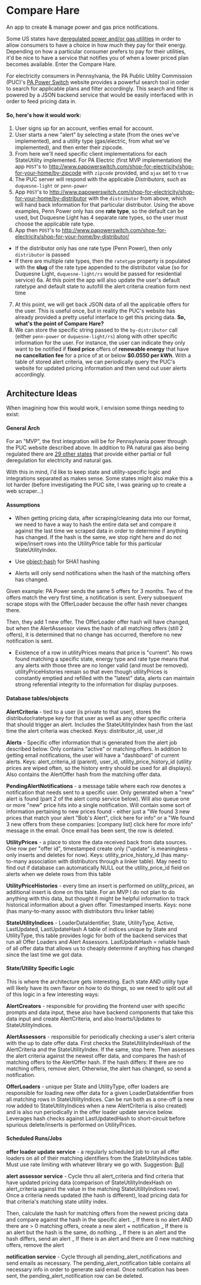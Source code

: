 # Compare Hare

An app to create &amp; manage power and gas price notifications.

Some US states have [deregulated power and/or gas utilities](http://www.deregulationofenergy.org/) in order to allow consumers to have a choice in how much they pay for their energy. Depending on how a particular consumer prefers to pay for their utilities, it'd be nice to have a service that notifies you of when a lower priced plan becomes available. Enter the Compare Hare.

For electricity consumers in Pennsylvania, the PA Public Utility Commission (PUC)'s [PA Power Switch](http://www.papowerswitch.com/) website provides a powerful search tool in order to search for applicable plans and filter accordingly. This search and filter is powered by a JSON backend service that would be easily interfaced with in order to feed pricing data in.

#### So, here's how it would work:

1.  User signs up for an account, verifies email for account.
2.  User starts a new "alert" by selecting a state (from the ones we've implemented), and a utility type (gas/electric, from what we've implemented), and then enter their zipcode.
3.  From here we'll need specific client implementations for each StateUtility implemented. For PA Electric (first MVP implementation) the app `POST`'s to http://www.papowerswitch.com/shop-for-electricity/shop-for-your-home/by-zipcode with `zipcode` provided, and `ajax` set to `true`
4.  The PUC server will respond with the applicable _Distributors_, such as `duquesne-light` or `penn-power`
5.  App `POST`'s to http://www.papowerswitch.com/shop-for-electricity/shop-for-your-home/by-distributor with the `distributor` from above, which will hand back information for that particular distributor. Using the above examples, Penn Power only has one **rate type**, so the default can be used, but Duquesne Light has 4 separate rate types, so the user must choose the applicable rate type.
6.  App then `POST`'s to http://www.papowerswitch.com/shop-for-electricity/shop-for-your-home/by-distributor/

- If the distributor only has one rate type (Penn Power), then only `distributor` is passed
- If there are multiple rate types, then the `ratetype` property is populated with the **slug** of the rate type appended to the distributor value (so for Duquesne Light, `duquesne-light/rs` would be passed for residential service)
  6a. At this point the app will also update the user's default ratetype and default state to autofill the alert criteria creation form next time

7.  At this point, we will get back JSON data of all the applicable offers for the user. This is useful once, but in reality the PUC's website has already provided a pretty useful interface to get this pricing data. **So, what's the point of Compare Hare?**
8.  We can store the specific string passed to the `by-distributor` call (either `penn-power` or `duquesne-light/rs`) along with other specific information for the user. For instance, the user can indicate they only want to be notified if **fixed price** offers of **renewable energy** that have **no cancellation fee** for a price of at or below **$0.0550 per kWh**. With a table of stored alert criteria, we can periodically query the PUC's website for updated pricing information and then send out user alerts accordingly.

## Architecture Ideas

When imagining how this would work, I envision some things needing to exist:

#### General Arch

For an "MVP", the first integration will be for Pennsylvania power through the PUC website described above. In addition to PA natural gas also being regulated there are [29 other states](http://www.alliedpowerservices.com/deregulated-states.shtml) that provide either partial or full deregulation for electricity and natural gas.

With this in mind, I'd like to keep state and utility-specific logic and integrations separated as makes sense. Some states might also make this a lot harder (before investigating the PUC site, I was gearing up to create a web scraper...)

#### Assumptions

- When getting pricing data, after scraping/cleaning data into our format, we need to have a way to hash the entire data set and compare it against the last time we scraped data in order to determine if anything has changed. If the hash is the same, we stop right here and do not wipe/insert rows into the UtilityPrice table for this particular StateUtilityIndex.

- Use [object-hash](https://github.com/puleos/object-hash) for SHA1 hashing

- Alerts will only send notifications when the hash of the matching offers has changed.

Given example: PA Power sends the same 5 offers for 3 months. Two of the offers match the very first time, a notification is sent. Every subsequent scrape stops with the OfferLoader because the offer hash never changes there.

Then, they add 1 new offer. The OfferLoader offer hash will have changed, but when the AlertAssessor views the hash of all matching offers (still 2 offers), it is determined that no change has occurred, therefore no new notification is sent.

- Existence of a row in utilityPrices means that price is "current". No rows found matching a specific state, energy type and rate type means that any alerts with those three are no longer valid (and must be removed). utilityPriceHistories remain so that even though utilityPrices is constantly emptied and refilled with the "latest" data, alerts can maintain strong referential integrity to the information for display purposes.

#### Database tables/objects

**AlertCriteria** - tied to a user (is private to that user), stores the distributor/ratetype key for that user as well as any other specific criteria that should trigger an alert. Includes the StateUtilityIndex hash from the last time the alert criteria was checked. Keys: distributor_id, user_id

**Alerts** - Specific offer information that is generated from the alert job described below. Only contains "active" or matching offers. In addition to getting email notifications, the user will have a "dashboard" of current alerts. Keys: alert_criteria_id (parent), user_id, utility_price_history_id (utility prices are wiped often, so the history entry should be used for all displays). Also contains the AlertOffer hash from the matching offer data.

**PendingAlertNotifications** - a message table where each row denotes a notification that needs sent to a specific user. Only generated when a "new" alert is found (part 2 of the alert comp service below). Will also queue one or more "new" price hits into a single notification. Will contain some sort of information pertaining to new prices found - either just a "We found 3 new prices that match your alert "Bob's Alert", click here for info" or a "We found 3 new offers from these companies: [company list] click here for more info" message in the email. Once email has been sent, the row is deleted.

**UtilityPrices** - a place to store the data received back from data sources. One row per "offer id", timestamped create only ("update" is meaningless - only inserts and deletes for now). Keys: utility_price_history_id (has many-to-many association with distributors through a linker table). May need to find out if database can automatically NULL out the utility_price_id field on alerts when we delete rows from this table

**UtilityPriceHistories** - every time an insert is performed on _utility_prices_, an additional insert is done on this table. For an MVP I do not plan to do anything with this data, but thought it might be helpful information to track historical information about a given offer. Timestamped inserts. Keys: none (has many-to-many assoc with distributors thru linker table)

**StateUtilityIndices** - LoaderDataIdentifier, State, UtilityType, Active, LastUpdated, LastUpdateHash
A table of indices unique by State and UtilityType, this table provides logic for both of the backend services that run all Offer Loaders and Alert Assessors. LastUpdateHash = reliable hash of all offer data that allows us to cheaply determine if anything has changed since the last time we got data.

#### State/Utility Specific Logic

This is where the architecture gets interesting. Each state AND utility type will likely have its own flavor on how to do things, so we need to split out all of this logic in a few interesting ways:

**AlertCreators** - responsible for providing the frontend user with specific prompts and data input, these also have backend components that take this data input and create AlertCriteria, and also Inserts/Updates to StateUtilityIndices.

**AlertAssessors** - responsible for periodically checking a user's alert criteria with the up to date offer data. First checks the StateUtilityIndexHash of the AlertCriteria and the StateUtilityIndex. If the same, stop here. Then assesses the alert criteria against the newest offer data, and compares the hash of matching offers to the AlertOffer hash. If the hash differs: If there are no matching offers, remove alert. Otherwise, the alert has changed, so send a notification.

**OfferLoaders** - unique per State and UtilityType, offer loaders are responsible for loading new offer data for a given LoaderDataIdentifier from all matching rows in StateUtilityIndices. Can be run both as a one-off (a new row added to StateUtilityIndices when a new AlertCriteria is also created) and is also run periodically in the offer loader update service below. Leverages hash checks against LastUpdatedHash to short-circuit before spurious delete/inserts is performed on UtilityPrices.

#### Scheduled Runs/Jobs

**offer loader update service** - a regularly scheduled job to run all offer loaders on all of their matching identifiers from the StateUtilityIndices table. Must use rate limiting with whatever library we go with. Suggestion: [Bull](https://www.npmjs.com/package/bull)

**alert assessor service** - Cycle thru all alert_criteria and find criteria that have updated pricing data (comparison of StateUtilityIndexHash on alert_criteria against the value in the matching StateUtilityIndices row). Once a criteria needs updated (the hash is different), load pricing data for that criteria's matching state utility index.

Then, calculate the hash for matching offers from the newest pricing data and compare against the hash in the specific alert.
_ If there is no alert AND there are > 0 matching offers, create a new alert + notification
_ If there is an alert but the hash is the same, do nothing.
_ If there is an alert and the hash differs, send an alert
_ If there is an alert and there are 0 new matching offers, remove the alert

**notification service** - Cycle through all pending_alert_notifications and send emails as necessary. The pending_alert_notification table contains all necessary info in order to generate said email. Once notification has been sent, the pending_alert_notification row can be deleted.
